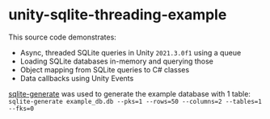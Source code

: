 # unity-sqlite-threading-example
This source code demonstrates:
- Async, threaded SQLite queries in Unity `2021.3.0f1` using a queue
- Loading SQLite databases in-memory and querying those
- Object mapping from SQLite queries to C# classes
- Data callbacks using Unity Events

[sqlite-generate](https://github.com/simonw/sqlite-generate) was used to generate the example database with 1 table: `sqlite-generate example_db.db --pks=1 --rows=50 --columns=2 --tables=1 --fks=0`